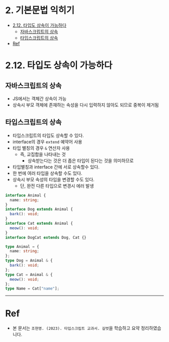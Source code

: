 # 2. 기본문법 익히기 <!-- omit in toc -->

- [2.12. 타입도 상속이 가능하다](#212-타입도-상속이-가능하다)
  - [자바스크립트의 상속](#자바스크립트의-상속)
  - [타입스크립트의 상속](#타입스크립트의-상속)
- [Ref](#ref)

# 2.12. 타입도 상속이 가능하다

## 자바스크립트의 상속

- JS에서는 객체간 상속이 가능
- 상속시 부모 객체에 존재하는 속성을 다시 입력하지 않아도 되므로 중복이 제거됨

## 타입스크립트의 상속

- 타입스크립트의 타입도 상속할 수 있다.
- interface의 경우 `extend` 예약어 사용
- 타입 별칭의 경우 `&` 연산자 사용
  - 즉, 교집합을 나타내는 것
    - 상속받는다는 것은 더 좁은 타입이 된다는 것을 의미하므로
- 타입별칭과 interface 간에 서로 상속할수 있다.
- 한 번에 여러 타입을 상속할 수도 있다.
- 상속시 부모 속성의 타입을 변경할 수도 있다.
  - 단, 완전 다른 타입으로 변경시 에러 발생

```ts
interface Animal {
  name: string;
}
interface Dog extends Animal {
  bark(): void;
}
interface Cat extends Animal {
  meow(): void;
}
interface DogCat extends Dog, Cat {}
```

```ts
type Animal = {
  name: string;
};
type Dog = Animal & {
  bark(): void;
};
type Cat = Animal & {
  meow(): void;
};
type Name = Cat["name"];
```

---

# Ref

- 본 문서는 `조현영. (2023). 타입스크립트 교과서. 길벗`을 학습하고 요약 정리하였습니다.
